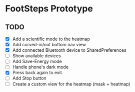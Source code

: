 
# FootSteps Prototype


## TODO

- [x] Add a scientific mode to the heatmap
- [x] Add curved-in/out bottom nav view 
- [x] Add connected Bluetooth device to SharedPreferences
- [ ] Show available devices
- [ ] Add Save-Energy mode
- [ ] Handle phone's dark mode 
- [x] Press back again to exit
- [ ] Add Stop button
- [ ] Create a custom view for the heatmap (mask + heatmap)

